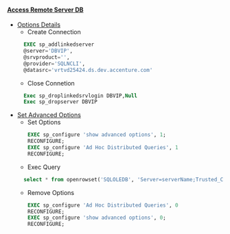#### [Access Remote Server DB](https://msdn.microsoft.com/zh-cn/library/ms188313(v=sql.90).aspx)
  * [Options Details](https://msdn.microsoft.com/zh-cn/library/ms189811(v=sql.90).aspx)
    * Create Connection
    ```sql
      EXEC sp_addlinkedserver   
      @server='DBVIP', 
      @srvproduct='',
      @provider='SQLNCLI', 
      @datasrc='vrtvd25424.ds.dev.accenture.com'
    ```
    * Close Connetion
    ```sql
      Exec sp_droplinkedsrvlogin DBVIP,Null
      Exec sp_dropserver DBVIP  
    ```    
  * [Set Advanced Options](https://msdn.microsoft.com/zh-cn/library/ms189631(v=sql.90).aspx)
    * Set Options  
      ```sql
      EXEC sp_configure 'show advanced options', 1; 
      RECONFIGURE; 
      EXEC sp_configure 'Ad Hoc Distributed Queries', 1 
      RECONFIGURE;  	
      ```
    * Exec Query
    ```sql
      select * from openrowset('SQLOLEDB', 'Server=serverName;Trusted_Connection=yes','SELECT count(1) FROM tableName') 
    ```
    * Remove Options
      ```sql
      EXEC sp_configure 'Ad Hoc Distributed Queries', 0 
      RECONFIGURE; 
      EXEC sp_configure 'show advanced options', 0; 
      RECONFIGURE; 
      ```
    
      
      
